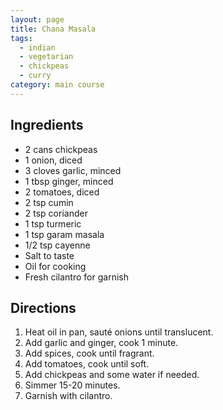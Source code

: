 ```yaml
---
layout: page
title: Chana Masala
tags:
  - indian
  - vegetarian
  - chickpeas
  - curry
category: main course
---
```


## Ingredients
* 2 cans chickpeas
* 1 onion, diced
* 3 cloves garlic, minced
* 1 tbsp ginger, minced
* 2 tomatoes, diced
* 2 tsp cumin
* 2 tsp coriander
* 1 tsp turmeric
* 1 tsp garam masala
* 1/2 tsp cayenne
* Salt to taste
* Oil for cooking
* Fresh cilantro for garnish

## Directions
1. Heat oil in pan, sauté onions until translucent.
2. Add garlic and ginger, cook 1 minute.
3. Add spices, cook until fragrant.
4. Add tomatoes, cook until soft.
5. Add chickpeas and some water if needed.
6. Simmer 15-20 minutes.
7. Garnish with cilantro.
